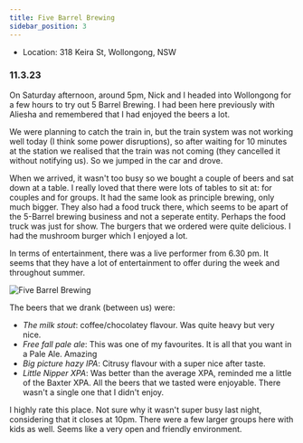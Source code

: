 ```yaml
---
title: Five Barrel Brewing
sidebar_position: 3
---
```

- Location: 318 Keira St, Wollongong, NSW
  
### 11.3.23
On Saturday afternoon, around 5pm, Nick and I headed into Wollongong for a few hours to try out 5 Barrel Brewing. I had been here previously with Aliesha and remembered that I had enjoyed the beers a lot. 

We were planning to catch the train in, but the train system was not working well today (I think some power disruptions), so after waiting for 10 minutes at the station we realised that the train was not coming (they cancelled it without notifying us). So we jumped in the car and drove. 

When we arrived, it wasn't too busy so we bought a couple of beers and sat down at a table. I really loved that there were lots of tables to sit at: for couples and for groups. It had the same look as principle brewing, only much bigger. They also had a food truck there, which seems to be apart of the 5-Barrel brewing business and not a seperate entity. Perhaps the food truck was just for show. The burgers that we ordered were quite delicious. I had the mushroom burger which I enjoyed a lot. 

In terms of entertainment, there was a live performer from 6.30 pm. It seems that they have a lot of entertainment to offer during the week and throughout summer. 

![Five Barrel Brewing](../pictures/fivebarrelbrew.png)


The beers that we drank (between us) were: 
- *The milk stout*: coffee/chocolatey flavour. Was quite heavy but very nice. 
- *Free fall pale ale*: This was one of my favourites. It is all that you want in a Pale Ale. Amazing
- *Big picture hazy IPA*: Citrusy flavour with a super nice after taste.
- *Little Nipper XPA*: Was better than the average XPA, reminded me a little of the Baxter XPA. 
All the beers that we tasted were enjoyable. There wasn't a single one that I didn't enjoy. 

I highly rate this place. Not sure why it wasn't super busy last night, considering that it closes at 10pm. There were a few larger groups here with kids as well. Seems like a very open and friendly environment.

